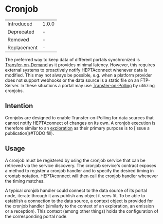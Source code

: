 # Cronjob

|             |       |
| ----------- | ----- |
| Introduced  | 1.0.0 |
| Deprecated  | -     |
| Removed     | -     |
| Replacement | -     |

The preferred way to keep data of different portals synchronized is [Transfer-on-Demand](#) as it provides minimal latency.
However, this requires external systems to proactively notify HEPTAconnect whenever data is modified.
This may not always be possible, e.g. when a platform provider does not support webhooks or the data source is a static file on an FTP-Server.
In these situations a portal may use [Transfer-on-Polling](#) by utilizing cronjobs.

## Intention

Cronjobs are designed to enable Transfer-on-Polling for data sources that cannot notify HEPTAconnect of changes on its own.
A cronjob execution is therefore similar to an [exploration](./explorer.md) as their primary purpose is to [issue a publication](#TODO fill).

## Usage

A cronjob must be registered by using the cronjob service that can be retrieved via the service discovery.
The cronjob service's contract exposes a method to register a cronjob handler and to specify the desired timing in crontab notation.
HEPTAconnect will then call the cronjob handler whenever the timing matches.

A typical cronjob handler could connect to the data source of its portal node, iterate through it ans publish any object it sees fit.
To be able to establish a connection to the data source, a context object is provided for the cronjob handler (similarly to the context of an exploration, an emission or a reception).
This context (among other things) holds the configuration of the corresponding portal node.
